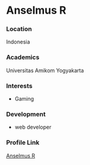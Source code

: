 # Anselmus R

### Location

Indonesia

### Academics

Universitas Amikom Yogyakarta

### Interests

- Gaming

### Development

- web developer

### Profile Link

[Anselmus R](https://github.com/anselmusr)
